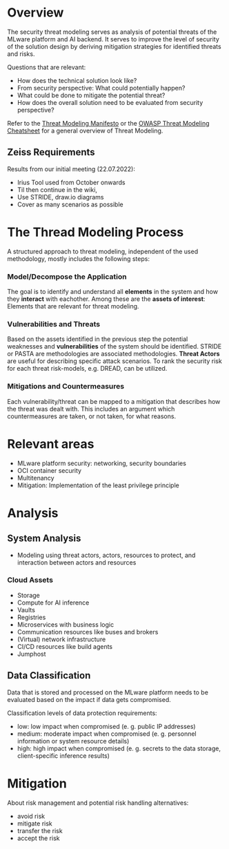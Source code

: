 
# Overview
The security threat modeling serves as analysis of potential threats of the MLware platform and AI backend. It serves to improve the level of security of the solution design by deriving mitigation strategies for identified threats and risks.

Questions that are relevant:
- How does the technical solution look like?
- From security perspective: What could potentially happen?
- What could be done to mitigate the potential threat?
- How does the overall solution need to be evaluated from security perspective?

Refer to the [Threat Modeling Manifesto](https://www.threatmodelingmanifesto.org) or the [OWASP Threat Modeling Cheatsheet](https://cheatsheetseries.owasp.org/cheatsheets/Threat_Modeling_Cheat_Sheet.html) for a general overview of Threat Modeling.

## Zeiss Requirements

Results from our initial meeting (22.07.2022):

- Irius Tool used from October onwards
- Til then continue in the wiki, 
- Use STRIDE, draw.io diagrams
- Cover as many scenarios as possible

# The Thread Modeling Process
A structured approach to threat modeling, independent of the used methodology, mostly includes the following steps:

### Model/Decompose the Application

The goal is to identify and understand all **elements** in the system and how they **interact** with eachother.
Among these are the **assets of interest**: Elements that are relevant for threat modeling.


### Vulnerabilities and Threats

Based on the assets identified in the previous step the potential weaknesses and **vulnerabilities** of the system should be identified. STRIDE or PASTA are methodologies are associated methodologies.
**Threat Actors** are useful for describing specific attack scenarios.
To rank the security risk for each threat risk-models, e.g. DREAD, can be utilized.

### Mitigations and Countermeasures

Each vulnerability/threat can be mapped to a mitigation that describes how the threat was dealt with. This includes an argument which countermeasures are taken, or not taken, for what reasons.

# Relevant areas

- MLware platform security: networking, security boundaries
- OCI container security
- Multitenancy
- Mitigation: Implementation of the least privilege principle

# Analysis

## System Analysis
- Modeling using threat actors, actors, resources to protect, and interaction between actors and resources

### Cloud Assets
- Storage
- Compute for AI inference
- Vaults
- Registries
- Microservices with business logic
- Communication resources like buses and brokers
- (Virtual) network infrastructure
- CI/CD resources like build agents
- Jumphost

## Data Classification
Data that is stored and processed on the MLware platform needs to be evaluated based on the impact if data gets compromised.

Classification levels of data protection requirements:
- low: low impact when compromised (e. g. public IP addresses)
- medium: moderate impact when compromised (e. g. personnel information or system resource details)
- high: high impact when compromised (e. g. secrets to the data storage, client-specific inference results)

# Mitigation
About risk management and potential risk handling alternatives:
- avoid risk
- mitigate risk
- transfer the risk
- accept the risk
